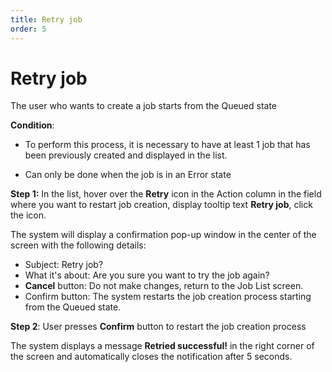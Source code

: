 ```yaml
---
title: Retry job
order: 5
---
```


# Retry job

The user who wants to create a job starts from the Queued state

**Condition**:

- To perform this process, it is necessary to have at least 1 job that has been previously created and displayed in the list.

- Can only be done when the job is in an Error state

**Step 1:** In the list, hover over the **Retry** icon in the Action column in the field where you want to restart job creation, display tooltip text **Retry job**, click the icon.

The system will display a confirmation pop-up window in the center of the screen with the following details:

- Subject: Retry job?
- What it's about: Are you sure you want to try the job again?
- **Cancel** button: Do not make changes, return to the Job List screen.
- Confirm button: The system restarts the job creation process starting from the Queued state.

**Step 2**: User presses **Confirm** button to restart the job creation process

The system displays a message **Retried successful!** in the right corner of the screen and automatically closes the notification after 5 seconds.
